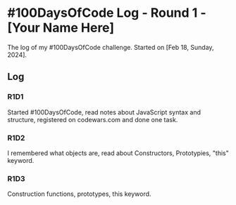# #100DaysOfCode Log - Round 1 - [Your Name Here]

The log of my #100DaysOfCode challenge. Started on [Feb 18, Sunday, 2024].

## Log

### R1D1 
Started #100DaysOfCode, read notes about JavaScript syntax and structure, registered on codewars.com and done one task.

### R1D2
I remembered what objects are, read about Constructors, Prototypies, "this" keyword.

### R1D3
Construction functions, prototypes, this keyword.
